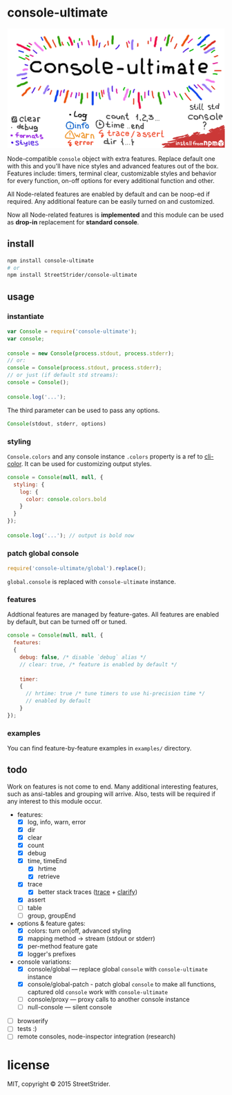 # console-ultimate
[![wow](assets/banner.png)](https://www.npmjs.com/package/console-ultimate)

Node-compatible `console` object with extra features. Replace default one with this and you'll have nice styles and advanced features out of the box. Features include: timers, terminal clear, customizable styles and behavior for every function, on-off options for every additional function and other.

All Node-related features are enabled by default and can be noop-ed if required. Any additional feature can be easily turned on and customized.

Now all Node-related features is **implemented** and this module can be used as **drop-in** replacement for **standard console**.


## install
```sh
npm install console-ultimate
# or
npm install StreetStrider/console-ultimate
```


## usage
### instantiate

```javascript
var Console = require('console-ultimate');
var console;

console = new Console(process.stdout, process.stderr);
// or:
console = Console(process.stdout, process.stderr);
// or just (if default std streams):
console = Console();

console.log('...');
```

The third parameter can be used to pass any options.
```javascript
Console(stdout, stderr, options)
```


### styling
`Console.colors` and any console instance `.colors` property is a ref to [cli-color](https://github.com/medikoo/cli-color). It can be used for customizing output styles.

```javascript
console = Console(null, null, {
  styling: {
    log: {
      color: console.colors.bold
    }
  }
});

console.log('...'); // output is bold now
```


### patch global console
```javascript
require('console-ultimate/global').replace();
```
`global.console` is replaced with `console-ultimate` instance.

### features
Addtional features are managed by feature-gates. All features are enabled by default, but can be turned off or tuned.
```javascript
console = Console(null, null, {
  features:
  {
    debug: false, /* disable `debug` alias */
    // clear: true, /* feature is enabled by default */

    timer:
    {
      // hrtime: true /* tune timers to use hi-precision time */
      // enabled by default
    }
});
```

### examples
You can find feature-by-feature examples in `examples/` directory.


## todo
Work on features is not come to end. Many additional interesting features, such as ansi-tables and grouping will arrive. Also, tests will be required if any interest to this module occur.

* features:
  * [x] log, info, warn, error
  * [x] dir
  * [x] clear
  * [x] count
  * [x] debug
  * [x] time, timeEnd
    * [x] hrtime
    * [x] retrieve
  * [x] trace
    * [x] better stack traces ([trace](https://github.com/AndreasMadsen/trace) + [clarify](https://github.com/AndreasMadsen/clarify))
  * [x] assert
  * [ ] table
  * [ ] group, groupEnd
* options & feature gates:
  * [x] colors: turn on|off, advanced styling
  * [x] mapping method → stream (stdout or stderr)
  * [x] per-method feature gate
  * [x] logger's prefixes
* console variations:
  * [x] console/global — replace global `console` with `console-ultimate` instance
  * [x] console/global-patch - patch global `console` to make all functions, captured old `console` work with `console-ultimate`
  * [ ] console/proxy — proxy calls to another console instance
  * [ ] null-console — silent console
* [ ] browserify
* [ ] tests :)
* [ ] remote consoles, node-inspector integration (research)

# license
MIT, copyright © 2015 StreetStrider.
